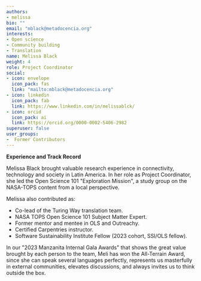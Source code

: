 ```yaml
---
authors:
- melissa
bio: ""
email: "mblack@metadocencia.org"
interests:
- Open science
- Community building
- Translation
name: Melissa Black
weight: 4
role: Project Coordinator
social:
- icon: envelope
  icon_pack: fas
  link: "mailto:mblack@metadocencia.org"
- icon: linkedin
  icon_pack: fab
  link: https://www.linkedin.com/in/melissablck/
- icon: orcid
  icon_pack: ai
  link: https://orcid.org/0000-0002-5406-2982
superuser: false
user_groups:
-  Former Contributors
---
```

**Experience and Track Record**

Melissa Black brought valuable research experience in connectivity, technology and society in Latin America. In her role as Project Coordinator, she led the Open Science 101 "Exploration Mission", a study group on the NASA-TOPS content from a local perspective.

Melissa also contributed as:
- Co-lead of the Turing Way translation team.
- NASA TOPS Open Science 101 Subject Matter Expert.
- Former mentor and mentee in OLS and Outreachy.
- Certified Carpentries instructor.
- Software Sustainability Institute Fellow (2023 cohort, SSI/OLS fellow).

In our "2023 Manzanita Internal Gala Awards" that shows the great value brought by each person to the team, Meli has won the All-Terrain Award, since she can speak several languages perfectly, represents us masterfully in external communities, elevates discussions, and always invites us to think outside the box.
